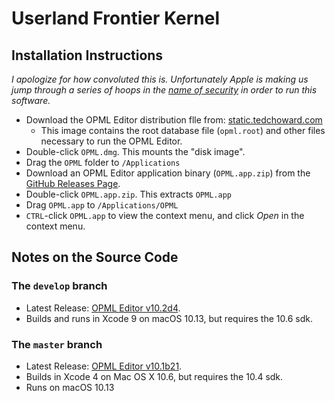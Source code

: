 # Userland Frontier Kernel #

## Installation Instructions

*I apologize for how convoluted this is. Unfortunately Apple is making us jump
through a series of hoops in the [name of security][app-translocation] in order
to run this software.*

- Download the OPML Editor distribution flle from: [static.tedchoward.com][opml-dl]
  - This image contains the root database file (`opml.root`) and other files
    necessary to run the OPML Editor.
- Double-click `OPML.dmg`. This mounts the "disk image".
- Drag the `OPML` folder to `/Applications`
- Download an OPML Editor application binary (`OPML.app.zip`) from the
  [GitHub Releases Page][dev].
- Double-click `OPML.app.zip`. This extracts `OPML.app`
- Drag `OPML.app` to `/Applications/OPML`
- `CTRL`-click `OPML.app` to view the context menu, and click *Open* in the
  context menu.

## Notes on the Source Code

### The `develop` branch

- Latest Release: [OPML Editor v10.2d4][dev].
- Builds and runs in Xcode 9 on macOS 10.13, but requires the 10.6 sdk.

### The `master` branch

- Latest Release: [OPML Editor v10.1b21][mas].
- Builds in Xcode 4 on Mac OS X 10.6, but requires the 10.4 sdk.
- Runs on macOS 10.13

[opml-dl]: http://static.tedchoward.com/frontier/opml-editor/OPML.dmg
[mas]: https://github.com/tedchoward/Frontier/releases/tag/v10.1b21
[dev]:https://github.com/tedchoward/Frontier/releases/tag/10.2d4
[app-translocation]: https://weblog.rogueamoeba.com/2016/06/29/sierra-and-gatekeeper-path-randomization/
